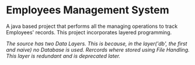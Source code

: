 # Employees Management System
A java based project that performs all the managing operations to track Employees' records. This project incorporates layered programming.

*The source has two Data Layers. This is because, in the layer('db', the first and naive) no Database is used. Rercords where stored using File Handling. This layer is redundant and is deprecated later.* 
